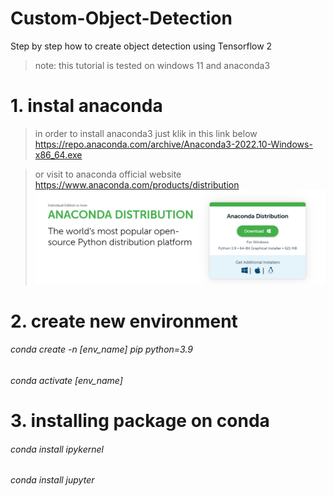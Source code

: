 # Custom-Object-Detection
Step by step how to create object detection using Tensorflow 2

> note: this tutorial is tested on windows 11 and anaconda3

# 1. instal anaconda

> in order to install anaconda3 just klik in this link below
https://repo.anaconda.com/archive/Anaconda3-2022.10-Windows-x86_64.exe  

> or visit to anaconda official website
https://www.anaconda.com/products/distribution
![My Image](asset\anaconda.png)

# 2. create new environment
###### conda create -n [env_name] pip python=3.9
###### conda activate [env_name]

# 3. installing package on conda
###### conda install ipykernel
###### conda install jupyter